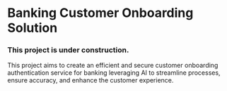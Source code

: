 # Banking Customer Onboarding Solution

### This project is under construction.

This project aims to create an efficient and secure customer onboarding authentication service for banking leveraging AI to streamline processes, ensure accuracy, and enhance the customer experience. 


